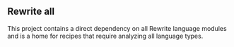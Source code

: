 ## Rewrite all

This project contains a direct dependency on all Rewrite language modules and is a home for recipes that require analyzing all language types.
